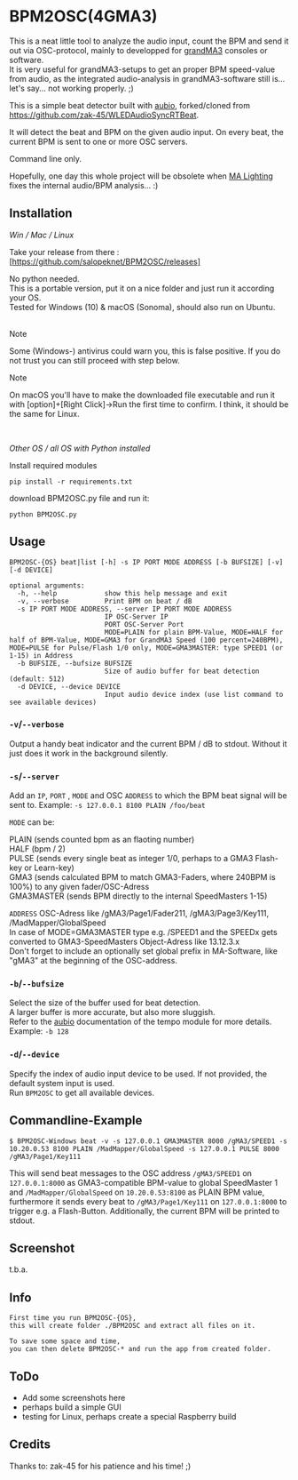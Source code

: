# BPM2OSC(4GMA3)

This is a neat little tool to analyze the audio input, count the BPM and send it out via OSC-protocol, mainly to developped for [grandMA3](https://www.malighting.com/grandma3/) consoles or software.  
It is very useful for grandMA3-setups to get an proper BPM speed-value from audio, as the integrated audio-analysis in grandMA3-software still is... let's say... not working properly. ;)

This is a simple beat detector built with [aubio](https://github.com/aubio/aubio), forked/cloned from https://github.com/zak-45/WLEDAudioSyncRTBeat.

It will detect the beat and BPM on the given audio input. On every beat, the current BPM is sent to one or more OSC servers.

Command line only.  

Hopefully, one day this whole project will be obsolete when [MA Lighting](https://www.malighting.com) fixes the internal audio/BPM analysis... :)  


## Installation

_Win / Mac / Linux_

Take your release from there : [https://github.com/salopeknet/BPM2OSC/releases]

No python needed.  
This is a portable version, put it on a nice folder and just run it according your OS.  
Tested for Windows (10) & macOS (Sonoma), should also run on Ubuntu.  
<br>
> [!NOTE]
> Some (Windows-) antivirus could warn you, this is false positive.
If you do not trust you can still proceed with step below.

> [!NOTE]
> On macOS you'll have to make the downloaded file executable and run it with [option]+[Right Click]->Run the first time to confirm. I think, it should be the same for Linux.
<br>

_Other OS / all OS with Python installed_

Install required modules
```
pip install -r requirements.txt
```

download BPM2OSC.py file and run it:
```
python BPM2OSC.py
``` 

## Usage

```
BPM2OSC-{OS} beat|list [-h] -s IP PORT MODE ADDRESS [-b BUFSIZE] [-v] [-d DEVICE]

optional arguments:
  -h, --help            show this help message and exit
  -v, --verbose         Print BPM on beat / dB
  -s IP PORT MODE ADDRESS, --server IP PORT MODE ADDRESS
                        IP OSC-Server IP
                        PORT OSC-Server Port
                        MODE=PLAIN for plain BPM-Value, MODE=HALF for half of BPM-Value, MODE=GMA3 for GrandMA3 Speed (100 percent=240BPM), MODE=PULSE for Pulse/Flash 1/0 only, MODE=GMA3MASTER: type SPEED1 (or 1-15) in Address
  -b BUFSIZE, --bufsize BUFSIZE
                        Size of audio buffer for beat detection (default: 512)
  -d DEVICE, --device DEVICE
                        Input audio device index (use list command to see available devices)

```

### `-v`/`--verbose`
Output a handy beat indicator and the current BPM / dB to stdout. Without it just does it work in the background silently.

### `-s`/`--server`
Add an `IP`, `PORT` , `MODE` and OSC `ADDRESS` to which the BPM beat signal will be sent to. Example: `-s 127.0.0.1 8100 PLAIN /foo/beat`

`MODE` can be:
  
PLAIN (sends counted bpm as an flaoting number)    
HALF (bpm / 2)  
PULSE (sends every single beat as integer 1/0, perhaps to a GMA3 Flash-key or Learn-key)  
GMA3 (sends calculated BPM to match GMA3-Faders, where 240BPM is 100%) to any given fader/OSC-Adress  
GMA3MASTER (sends BPM directly to the internal SpeedMasters 1-15)

`ADDRESS`               OSC-Adress like /gMA3/Page1/Fader211, /gMA3/Page3/Key111, /MadMapper/GlobalSpeed  
In case of MODE=GMA3MASTER type e.g. /SPEED1 and the SPEEDx gets converted to GMA3-SpeedMasters Object-Adress like 13.12.3.x  
Don't forget to include an optionally set global prefix in MA-Software, like "gMA3" at the beginning of the OSC-address.

### `-b`/`--bufsize`
Select the size of the buffer used for beat detection.  
A larger buffer is more accurate, but also more sluggish.  
Refer to the [aubio](https://github.com/aubio/aubio) documentation of the tempo module for more details.  
Example: `-b 128`

### `-d`/`--device`
Specify the index of audio input device to be used.
If not provided, the default system input is used.  
Run `BPM2OSC` to get all available devices.


## Commandline-Example

```
$ BPM2OSC-Windows beat -v -s 127.0.0.1 GMA3MASTER 8000 /gMA3/SPEED1 -s 10.20.0.53 8100 PLAIN /MadMapper/GlobalSpeed -s 127.0.0.1 PULSE 8000 /gMA3/Page1/Key111
```

This will send beat messages to the OSC address `/gMA3/SPEED1` on `127.0.0.1:8000` as GMA3-compatible BPM-value to global SpeedMaster 1 and `/MadMapper/GlobalSpeed` on `10.20.0.53:8100` as PLAIN BPM value, furthermore it sends every beat to `/gMA3/Page1/Key111` on `127.0.0.1:8000` to trigger e.g. a Flash-Button. Additionally, the current BPM will be printed to stdout.


## Screenshot
t.b.a.

## Info 

```
First time you run BPM2OSC-{OS},
this will create folder ./BPM2OSC and extract all files on it.

To save some space and time,
you can then delete BPM2OSC-* and run the app from created folder.
```

## ToDo

- Add some screenshots here
- perhaps build a simple GUI
- testing for Linux, perhaps create a special Raspberry build

## Credits

Thanks to:  zak-45 for his patience and his time! ;)
